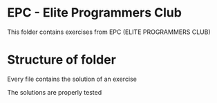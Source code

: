 # EPC - Elite Programmers Club

This folder contains exercises from EPC (ELITE PROGRAMMERS CLUB)

# Structure of folder

Every file contains the solution of an exercise

The solutions are properly tested
